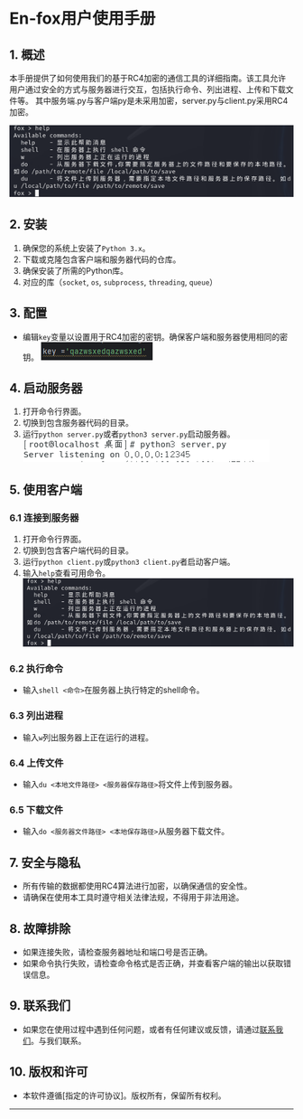 # En-fox用户使用手册

## 1. 概述
本手册提供了如何使用我们的基于RC4加密的通信工具的详细指南。该工具允许用户通过安全的方式与服务器进行交互，包括执行命令、列出进程、上传和下载文件等。
其中服务端.py与客户端py是未采用加密，server.py与client.py采用RC4加密。

![alt text](./images/image1.png)


## 2. 安装
1. 确保您的系统上安装了`Python 3.x`。
2. 下载或克隆包含客户端和服务器代码的仓库。
3. 确保安装了所需的Python库。
4. 对应的库（`socket`, `os`, `subprocess`, `threading`, `queue`）

## 3. 配置
- 编辑`key`变量以设置用于RC4加密的密钥。确保客户端和服务器使用相同的密钥。
![alt text](./images/image2.png)

## 4. 启动服务器
1. 打开命令行界面。
2. 切换到包含服务器代码的目录。
3. 运行`python server.py`或者`python3 server.py`启动服务器。
   ![alt text](./images/image3.png)

## 5. 使用客户端
### 6.1 连接到服务器
1. 打开命令行界面。
2. 切换到包含客户端代码的目录。
3. 运行`python client.py`或`python3 client.py`者启动客户端。
4. 输入`help`查看可用命令。
![alt text](./images/image1.png)

### 6.2 执行命令
- 输入`shell <命令>`在服务器上执行特定的shell命令。

### 6.3 列出进程
- 输入`w`列出服务器上正在运行的进程。

### 6.4 上传文件
- 输入`du <本地文件路径> <服务器保存路径>`将文件上传到服务器。

### 6.5 下载文件
- 输入`do <服务器文件路径> <本地保存路径>`从服务器下载文件。

## 7. 安全与隐私
- 所有传输的数据都使用RC4算法进行加密，以确保通信的安全性。
- 请确保在使用本工具时遵守相关法律法规，不得用于非法用途。

## 8. 故障排除
- 如果连接失败，请检查服务器地址和端口号是否正确。
- 如果命令执行失败，请检查命令格式是否正确，并查看客户端的输出以获取错误信息。

## 9. 联系我们
- 如果您在使用过程中遇到任何问题，或者有任何建议或反馈，请通过[联系我们](https://github.com/GitHub-LP/EN-fox/issues)。与我们联系。

## 10. 版权和许可
- 本软件遵循[指定的许可协议]。版权所有，保留所有权利。

---
